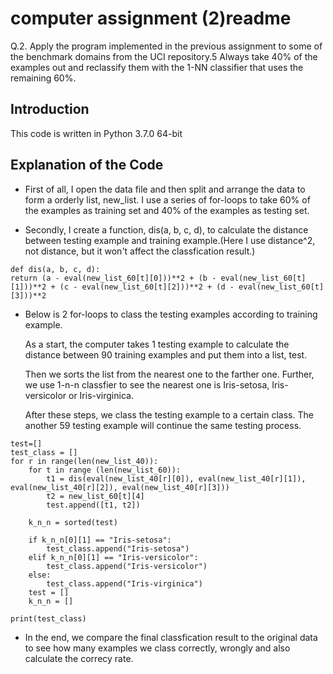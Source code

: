# computer assignment (2)readme

Q.2. Apply the program implemented in the previous assignment to some of the benchmark domains from the UCI repository.5 Always take 40% of the examples out and reclassify them with the 1-NN classifier that uses the remaining 60%.

**Introduction**
-

This code is written in Python 3.7.0 64-bit

**Explanation of the Code**
-

* First of all, I open the data file and then split and arrange the data to form a orderly list, new_list. I use a series of for-loops to take 60% of the examples as training set and 40% of the examples as testing set.

*    Secondly, I create a function, dis(a, b, c, d), to calculate the distance between testing example and training example.(Here I use distance^2, not distance, but it won't affect the classfication result.) 

    def dis(a, b, c, d):
    return (a - eval(new_list_60[t][0]))**2 + (b - eval(new_list_60[t][1]))**2 + (c - eval(new_list_60[t][2]))**2 + (d - eval(new_list_60[t][3]))**2

*    Below is 2 for-loops to class the testing examples according to training example. 
      
        As a start, the computer takes 1 testing example to calculate the distance between 90 training examples and put them into a list, test. 
      
      Then we sorts the list from the nearest one to the farther one. Further, we use 1-n-n classfier to see the nearest one is Iris-setosa, Iris-versicolor or Iris-virginica.

      After these steps, we class the testing example to a certain class. The another 59 testing example will continue the same testing process.

    test=[]
    test_class = []
    for r in range(len(new_list_40)):
        for t in range (len(new_list_60)):
            t1 = dis(eval(new_list_40[r][0]), eval(new_list_40[r][1]), eval(new_list_40[r][2]), eval(new_list_40[r][3]))
            t2 = new_list_60[t][4]
            test.append([t1, t2])
    
        k_n_n = sorted(test)

        if k_n_n[0][1] == "Iris-setosa":
            test_class.append("Iris-setosa")
        elif k_n_n[0][1] == "Iris-versicolor":
            test_class.append("Iris-versicolor")
        else:
            test_class.append("Iris-virginica")
        test = []
        k_n_n = []

    print(test_class)


* In the end, we compare the final classfication result to the original data to see how many examples we class correctly, wrongly and also calculate the correcy rate.